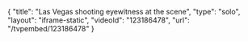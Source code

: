 {
    "title": "Las Vegas shooting eyewitness at the scene",
    "type": "solo",
    "layout": "iframe-static",
    "videoId": "123186478",
    "url": "\/tvpembed\/123186478"
}
